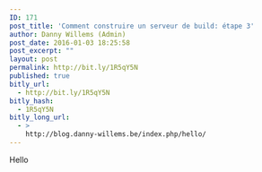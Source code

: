 ```yaml
---
ID: 171
post_title: 'Comment construire un serveur de build: étape 3'
author: Danny Willems (Admin)
post_date: 2016-01-03 18:25:58
post_excerpt: ""
layout: post
permalink: http://bit.ly/1R5qY5N
published: true
bitly_url:
  - http://bit.ly/1R5qY5N
bitly_hash:
  - 1R5qY5N
bitly_long_url:
  - >
    http://blog.danny-willems.be/index.php/hello/
---
```

Hello